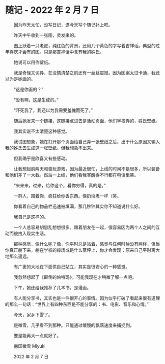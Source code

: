 # 随记 - 2022 年 2 月 7 日

　　因为昨天太忙，没写日记，遂今天写个随记补上吧。

　　昨天中午收到一张图，灵发来的。

　　图上跃着一只老虎，纯红色的背景，还用几个黄色的字写着吉祥话。典型的过年喜庆才会有的图。只是那吉祥话中含有我的姓氏。

　　她说可以用作壁纸。

　　我是奇怪又诧异，在没搞清楚之前还有一丝丝震撼。因为图案太过卡通，我还以为是她画的。

　　“这是你画的？”

　　“没有啊，这是生成的。”

　　“吓死我了，我还以为我需要羞愧而死了。”

　　随后她发来一个链接，这链接点进去是活动页面，他们学校弄的，姓氏壁纸。

　　我其实说不太清楚这种感觉。

　　我试图想象，她在打开那个页面给自己弄一张壁纸之后，出于什么原因又输入我的姓氏去生成这一张壁纸。但我想象不出来。

　　但我确乎是欣喜又有些感动。

　　让我想起前两天和骆玩游戏，因为最近很忙，上线的时间不是很多，所以装备和他们差了一大截。然后一上线，他们看我寒酸得不行都在电话里笑。

　　“来来来，过来，给你这个，看你穷得，真的是。”

　　一群人，围着你，疯狂给你丢东西。像扔垃圾一样（笑。

　　你看着自己的物品栏迅速被填满，那几秒钟其实你不知道说什么好。

　　我自己是这样的。

　　一个人总容易胡思乱想想很多。跟着朋友在一起，很容易因为两个人之间的互动而被拽入现实生活。

　　那种感觉，像什么呢？像，你平时总是站着，感觉与任何时候没有两样，但当你真正躺下来，躺在学校的操场或是什么草坪上，你才会发现：原来自己平时离大地那么遥远。

　　有广袤的大地在下面供自己站立，其实是很安心的一种感觉。

　　我忽然想起了《颠倒的帕特玛》。可能我现在才稍微了解一点吧。



　　下午，她还给我推荐了几本书，是漫画。

　　有人能分享书，其实也是一件很开心的事情。因为似乎打破了看起来很有道理的那么一句话：“世界上有四种东西是不能分享的：书、电影、音乐和心情。”



　　今天，家乡下雪了。

　　是微雪，几乎看不到那种。只能通过缓慢的飘落速度来捕捉到。

　　要是能再大一点就好了。



　　南国微雪 Miyuki

　　2022 年 2 月 7 日

